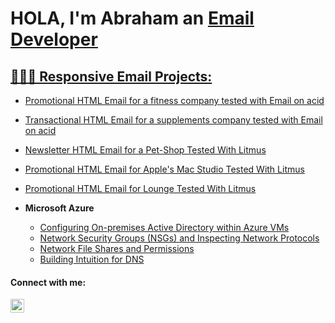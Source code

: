 <h1>HOLA, I'm Abraham
an <a href="www.linkedin.com/in/abraham-arias-8004aa278/">Email Developer</h1>

<h2> 🧑🏻‍💻 Responsive Email Projects:</h2>


  - [Promotional HTML Email for a fitness company tested with Email on acid](href="_blank"https://abraham-arias.github.io/promotional-email/)
    
  - [Transactional HTML Email for a supplements company tested with Email on acid](https://abraham-arias.github.io/transactional-email/)
    
  - [Newsletter HTML Email for a Pet-Shop Tested With Litmus](https://abraham-arias.github.io/pet-shop-email/)
    
  - [Promotional HTML Email for Apple's Mac Studio Tested With Litmus](https://abraham-arias.github.io/Mac-Studio-Responsive-Emial.github.io/)

  - [Promotional HTML Email for Lounge Tested With Litmus](https://abraham-arias.github.io/lounge-Responsive-Emial.github.io/)
- <b>Microsoft Azure</b>
  - [Configuring On-premises Active Directory within Azure VMs](https://github.com/abraham-arias/On-premises-Active-Directory-Deployed-in-the-Cloud-Azure-)
  - [Network Security Groups (NSGs) and Inspecting Network Protocols](https://github.com/abraham-arias/Utilizing-Wireshark-to-Explore-Network-Traffic)
  - [Network File Shares and Permissions](https://github.com/abraham-arias/Network-File-Shares-and-Permissions)
  - [Building Intuition for DNS](https://github.com/abraham-arias/Building-Intuition-for-DNS)



<h4>Connect with me:</h4>


[<img align="left" alt="Josh | LinkedIn" width="22px" src="https://cdn.jsdelivr.net/npm/simple-icons@v3/icons/linkedin.svg" />][linkedin]




[linkedin]: https://www.linkedin.com/in/abraham-arias-8004aa278/
